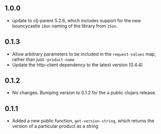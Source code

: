 ## 1.0.0
  * update to clj-parent 5.2.6, which includes support for the new bouncycastle `18on` naming of the library from `15on`. 

## 0.1.3
  * Allow arbitrary parameters to be included in the `request-values` map,
    rather than just `:product-name`
  * Update the http-client dependency to the latest version (0.4.4)

## 0.1.2
  * No changes. Bumping version to 0.1.2 for the a public clojars
    release.

## 0.1.1
  * Added a new public function, `get-version-string`, which returns
    the version of a particular product as a string
